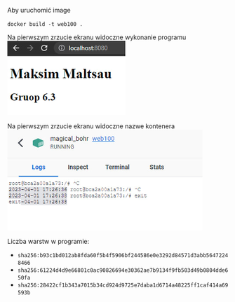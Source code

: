 Aby uruchomić image

`docker build -t web100 .`

Na pierwszym zrzucie ekranu widoczne wykonanie programu  
![num1](1.jpg)  


Na pierwszym zrzucie ekranu widoczne nazwe kontenera 
![num1](2.jpg)  
   


Liczba warstw w programie:
*   `sha256:b93c1bd012ab8fda60f5b4f5906bf244586e0e3292d84571d3abb56472248466`
*   `sha256:61224d4d9e66801c0ac90826694e30362ae7b9134f9fb503d49b0804dde650fa`
*   `sha256:28422cf1b343a7015b34cd924d9725e7daba1d6714a48225ff1caf414a69593b`
